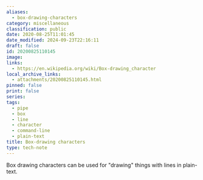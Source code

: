 ```yaml
---
aliases:
  - box-drawing-characters
category: miscellaneous
classification: public
date: 2020-08-25T11:01:45
date_modified: 2024-09-23T22:16:11
draft: false
id: 20200825110145
image: 
links:
  - https://en.wikipedia.org/wiki/Box-drawing_character
local_archive_links:
  - attachments/20200825110145.html
pinned: false
print: false
series: 
tags:
  - pipe
  - box
  - line
  - character
  - command-line
  - plain-text
title: Box-drawing characters
type: tech-note
---
```


Box drawing characters can be used for "drawing" things with lines in plain-text.

